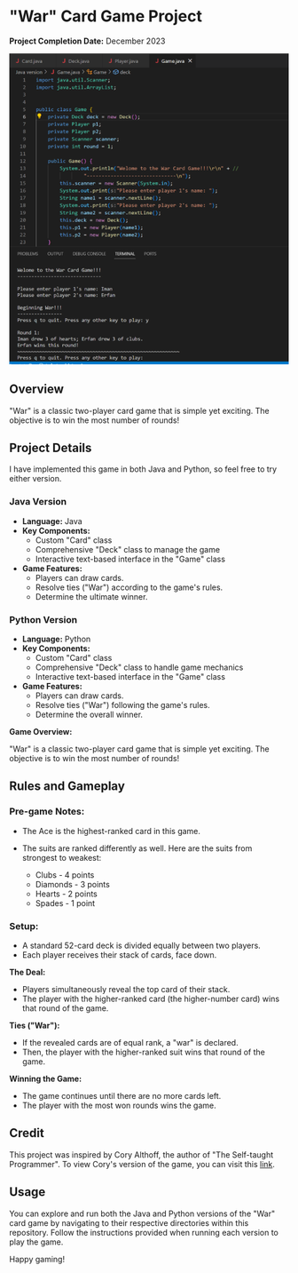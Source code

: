 # "War" Card Game Project

**Project Completion Date:** December 2023

![War Screenshot](war_screenshot.png)

## Overview

"War" is a classic two-player card game that is simple yet exciting. The objective is to win the most number of rounds!

## Project Details

I have implemented this game in both Java and Python, so feel free to try either version.

### Java Version

- **Language:** Java
- **Key Components:** 
  - Custom "Card" class
  - Comprehensive "Deck" class to manage the game
  - Interactive text-based interface in the "Game" class
- **Game Features:**
  - Players can draw cards.
  - Resolve ties ("War") according to the game's rules.
  - Determine the ultimate winner.
  
### Python Version

- **Language:** Python
- **Key Components:**
  - Custom "Card" class
  - Comprehensive "Deck" class to handle game mechanics
  - Interactive text-based interface in the "Game" class
- **Game Features:**
  - Players can draw cards.
  - Resolve ties ("War") following the game's rules.
  - Determine the overall winner.

**Game Overview:**

"War" is a classic two-player card game that is simple yet exciting. The objective is to win the most number of rounds!

## Rules and Gameplay

### Pre-game Notes:

- The Ace is the highest-ranked card in this game.
- The suits are ranked differently as well. Here are the suits from strongest to weakest:
  
  - Clubs - 4 points
  - Diamonds - 3 points
  - Hearts - 2 points
  - Spades - 1 point

### Setup:

- A standard 52-card deck is divided equally between two players.
- Each player receives their stack of cards, face down.

**The Deal:**

- Players simultaneously reveal the top card of their stack.
- The player with the higher-ranked card (the higher-number card) wins that round of the game.

**Ties ("War"):**

- If the revealed cards are of equal rank, a "war" is declared.
- Then, the player with the higher-ranked suit wins that round of the game.

**Winning the Game:**

- The game continues until there are no more cards left.
- The player with the most won rounds wins the game.

## Credit

This project was inspired by Cory Althoff, the author of "The Self-taught Programmer". To view Cory's version of the game, you can visit this [link](http://tinyurl.com/ho7364a).

## Usage

You can explore and run both the Java and Python versions of the "War" card game by navigating to their respective directories within this repository. Follow the instructions provided when running each version to play the game.


Happy gaming!

